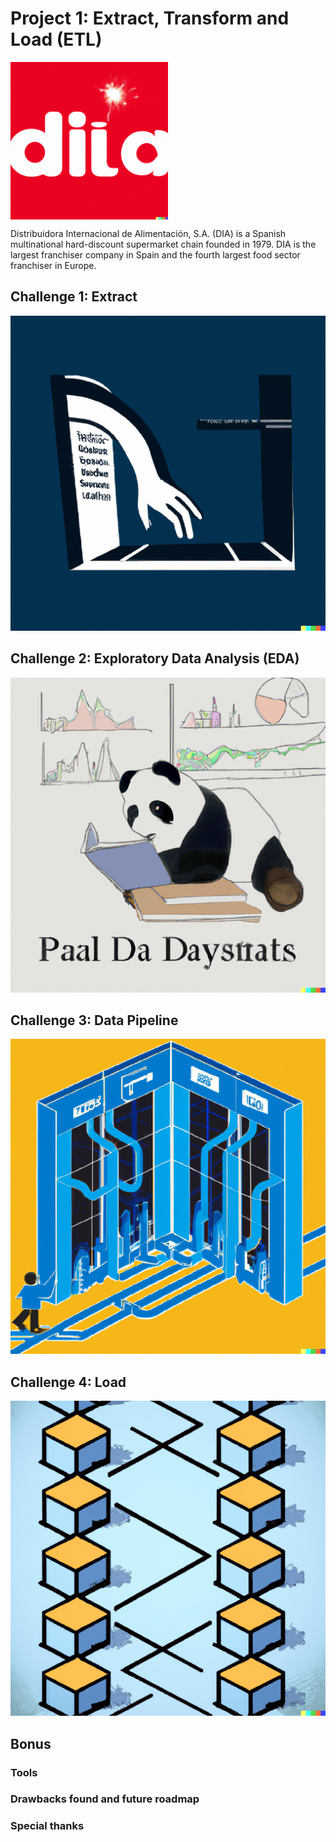 # Project 1: Extract, Transform and Load (ETL)

<!---
![logo](images/logo.png){width="50%" height="25%" style="display: block; margin: 0 auto"}
--->

<img align="center" src=images/logo.png  width="50%" height="25%">

Distribuidora Internacional de Alimentación, S.A. (DIA) is a Spanish multinational hard-discount supermarket chain founded in 1979. DIA is the largest franchiser company in Spain and the fourth largest food sector franchiser in Europe.

## Challenge 1: Extract

![extraction](images/extract.png)

## Challenge 2: Exploratory Data Analysis (EDA)

![pandas](images/panda.png)

## Challenge 3: Data Pipeline

![pipeline](images/pipe.png)

## Challenge 4: Load

![sql](images/load.png)

## Bonus

### Tools

### Drawbacks found and future roadmap

### Special thanks